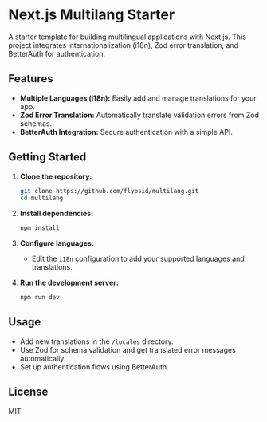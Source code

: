 # Next.js Multilang Starter

A starter template for building multilingual applications with Next.js. This project integrates internationalization (i18n), Zod error translation, and BetterAuth for authentication.

## Features

- **Multiple Languages (i18n):** Easily add and manage translations for your app.
- **Zod Error Translation:** Automatically translate validation errors from Zod schemas.
- **BetterAuth Integration:** Secure authentication with a simple API.

## Getting Started

1. **Clone the repository:**

   ```bash
   git clone https://github.com/flypsid/multilang.git
   cd multilang
   ```

2. **Install dependencies:**

   ```bash
   npm install
   ```

3. **Configure languages:**

   - Edit the `i18n` configuration to add your supported languages and translations.

4. **Run the development server:**
   ```bash
   npm run dev
   ```

## Usage

- Add new translations in the `/locales` directory.
- Use Zod for schema validation and get translated error messages automatically.
- Set up authentication flows using BetterAuth.

## License

MIT
